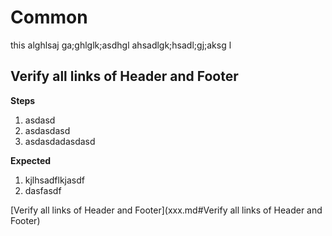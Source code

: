 
# Common

this alghlsaj ga;ghlglk;asdhgl ahsadlgk;hsadl;gj;aksg l

## Verify all links of Header and Footer

**Steps**
1. asdasd
2. asdasdasd
3. asdasdadasdasd

**Expected**
1. kjlhsadflkjasdf
2. dasfasdf


[Verify all links of Header and Footer](xxx.md#Verify all links of Header and Footer)




